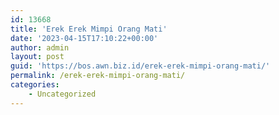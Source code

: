 ```yaml
---
id: 13668
title: 'Erek Erek Mimpi Orang Mati'
date: '2023-04-15T17:10:22+00:00'
author: admin
layout: post
guid: 'https://bos.awn.biz.id/erek-erek-mimpi-orang-mati/'
permalink: /erek-erek-mimpi-orang-mati/
categories:
    - Uncategorized
---
```


